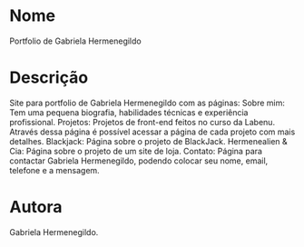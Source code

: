 # Nome
Portfolio de Gabriela Hermenegildo

# Descrição

Site para portfolio de Gabriela Hermenegildo com as páginas:
Sobre mim: Tem uma pequena biografia, habilidades técnicas e experiência profissional.
Projetos: Projetos de front-end feitos no curso da Labenu. Através dessa página é possível acessar a página de cada projeto com mais detalhes.
Blackjack: Página sobre o projeto de BlackJack.
Hermenealien & Cia: Página sobre o projeto de um site de loja.
Contato: Página para contactar Gabriela Hermenegildo, podendo colocar seu nome, email, telefone e a mensagem.

# Autora

Gabriela Hermenegildo.